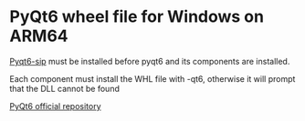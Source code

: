 # PyQt6 wheel file for Windows on ARM64

[Pyqt6-sip](./PyQt6-sip/) must be installed before pyqt6 and its components are installed.

Each component must install the WHL file with -qt6, otherwise it will prompt that the DLL cannot be found

[PyQt6 official repository](https://www.riverbankcomputing.com/static/Docs/PyQt6/introduction.html)